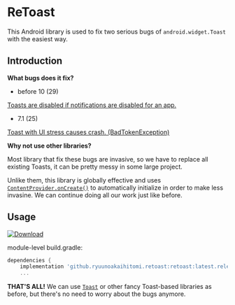 # ReToast

This Android library is used to fix two serious bugs of `android.widget.Toast` with the easiest way.

## Introduction

**What bugs does it fix?**

* before 10 (29)

[Toasts are disabled if notifications are disabled for an app.](https://issuetracker.google.com/issues/36951147)

* 7.1 (25)

[Toast with UI stress causes crash. (BadTokenException)](https://android.googlesource.com/platform/frameworks/base/+/0df3702f533667a3825ecbce67db0853385a99ab)

**Why not use other libraries?**

Most library that fix these bugs are invasive, so we have to replace all existing Toasts, it can be pretty messy in some large project.

Unlike them, this library is globally effective and uses [`ContentProvider.onCreate()`](https://developer.android.com/reference/android/content/ContentProvider#onCreate()) to automatically initialize in order to make less invasine.
We can continue doing all our work just like before.

## Usage

[ ![Download](https://api.bintray.com/packages/ryuunoakaihitomi/maven/retoast/images/download.svg) ](https://bintray.com/ryuunoakaihitomi/maven/retoast/_latestVersion)

module-level build.gradle:

```groovy
dependencies {
    implementation 'github.ryuunoakaihitomi.retoast:retoast:latest.release'
    ...
```

**THAT'S ALL!** We can use [`Toast`](https://developer.android.com/reference/android/widget/Toast) or other fancy Toast-based libraries as before, but there's no need to worry about the bugs anymore.